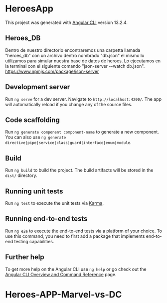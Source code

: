 # HeroesApp

This project was generated with [Angular CLI](https://github.com/angular/angular-cli) version 13.2.4.

## Heroes_DB
Dentro de nuestro directorio encontraremos una carpetta llamada "heroes_db" con un archivo dentro nombrado "db.json" el mismo lo utilizamos para simular nuestra base de datos de heroes. Lo ejecutamos en la terminal con el siguiente comando "json-server --watch db.json".
https://www.npmjs.com/package/json-server

## Development server

Run `ng serve` for a dev server. Navigate to `http://localhost:4200/`. The app will automatically reload if you change any of the source files.

## Code scaffolding

Run `ng generate component component-name` to generate a new component. You can also use `ng generate directive|pipe|service|class|guard|interface|enum|module`.

## Build

Run `ng build` to build the project. The build artifacts will be stored in the `dist/` directory.

## Running unit tests

Run `ng test` to execute the unit tests via [Karma](https://karma-runner.github.io).

## Running end-to-end tests

Run `ng e2e` to execute the end-to-end tests via a platform of your choice. To use this command, you need to first add a package that implements end-to-end testing capabilities.

## Further help

To get more help on the Angular CLI use `ng help` or go check out the [Angular CLI Overview and Command Reference](https://angular.io/cli) page.
# Heroes-APP-Marvel-vs-DC
